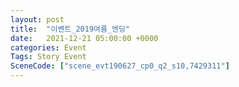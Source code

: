 ```yaml
---
layout: post
title:  "이벤트_2019여름_엔딩"
date:   2021-12-21 05:00:00 +0000
categories: Event
Tags: Story Event
SceneCode: ["scene_evt190627_cp0_q2_s10,7429311"]
---
```

